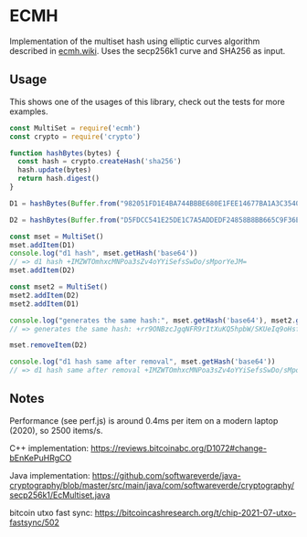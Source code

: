 # ECMH

Implementation of the multiset hash using elliptic curves algorithm
described in [ecmh.wiki]. Uses the secp256k1 curve and SHA256 as
input.

## Usage

This shows one of the usages of this library, check out the tests for
more examples.

```js
const MultiSet = require('ecmh')
const crypto = require('crypto')

function hashBytes(bytes) {
  const hash = crypto.createHash('sha256')
  hash.update(bytes)
  return hash.digest()
}

D1 = hashBytes(Buffer.from("982051FD1E4BA744BBBE680E1FEE14677BA1A3C3540BF7B1CDB606E857233E0E00000000010000000100F2052A0100000043410496B538E853519C726A2C91E61EC11600AE1390813A627C66FB8BE7947BE63C52DA7589379515D4E0A604F8141781E62294721166BF621E73A82CBF2342C858EEAC", "hex"))

D2 = hashBytes(Buffer.from("D5FDCC541E25DE1C7A5ADDEDF24858B8BB665C9F36EF744EE42C316022C90F9B00000000020000000100F2052A010000004341047211A824F55B505228E4C3D5194C1FCFAA15A456ABDF37F9B9D97A4040AFC073DEE6C89064984F03385237D92167C13E236446B417AB79A0FCAE412AE3316B77AC", "hex"))

const mset = MultiSet()
mset.addItem(D1)
console.log("d1 hash", mset.getHash('base64'))
// => d1 hash +IMZWTOmhxcMNPoa3sZv4oYYiSefsSwDo/sMporYeJM=
mset.addItem(D2)

const mset2 = MultiSet()
mset2.addItem(D2)
mset2.addItem(D1)

console.log("generates the same hash:", mset.getHash('base64'), mset2.getHash('base64'))
// => generates the same hash: +rr9ONBzcJgqNFR9r1tXuKQ5hpbW/SKUeIq9oHsfqq8= +rr9ONBzcJgqNFR9r1tXuKQ5hpbW/SKUeIq9oHsfqq8=

mset.removeItem(D2)

console.log("d1 hash same after removal", mset.getHash('base64'))
// => d1 hash same after removal +IMZWTOmhxcMNPoa3sZv4oYYiSefsSwDo/sMporYeJM=
```

## Notes

Performance (see perf.js) is around 0.4ms per item on a modern laptop
(2020), so 2500 items/s.

C++ implementation: https://reviews.bitcoinabc.org/D1072#change-bEnKePuHRgCO

Java implementation: https://github.com/softwareverde/java-cryptography/blob/master/src/main/java/com/softwareverde/cryptography/secp256k1/EcMultiset.java

bitcoin utxo fast sync: https://bitcoincashresearch.org/t/chip-2021-07-utxo-fastsync/502

[ecmh.wiki]: https://github.com/tomasvdw/bips/blob/master/ecmh.mediawiki

